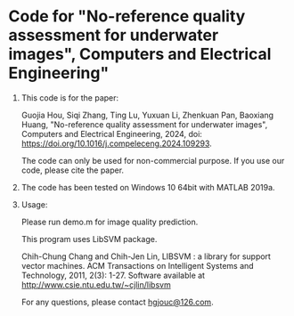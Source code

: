 # Code for "No-reference quality assessment for underwater images", Computers and Electrical Engineering"

1. This code is for the paper: 

    Guojia Hou, Siqi Zhang, Ting Lu, Yuxuan Li, Zhenkuan Pan, Baoxiang Huang, "No-reference quality assessment for underwater images", Computers and Electrical Engineering, 2024, doi: https://doi.org/10.1016/j.compeleceng.2024.109293.

    The code can only be used for non-commercial purpose. If you use our code, please cite the paper.

2. The code has been tested on Windows 10 64bit with MATLAB 2019a. 

3. Usage:

    Please run demo.m for image quality prediction.

    This program uses LibSVM package.

    Chih-Chung Chang and Chih-Jen Lin, LIBSVM : a library for support vector machines. 
    ACM Transactions on Intelligent Systems and Technology, 2011, 2(3): 1-27.
    Software available at http://www.csie.ntu.edu.tw/~cjlin/libsvm

    For any questions, please contact hgjouc@126.com.
